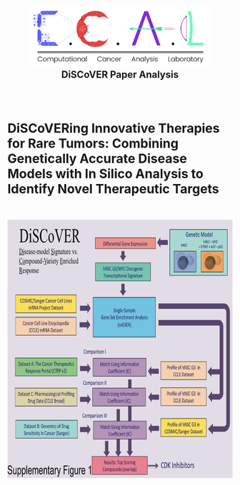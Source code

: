 <h2 align="center">
  <br>
  <a href="https://github.com/UCSD-CCAL"><img src="media/ccal-logo.jpg" width="400"></a>
  <br>
  DiSCoVER Paper Analysis
  <br>
</h2>
<br><br>
<h1 <a href="https://www.ncbi.nlm.nih.gov/pubmed/27012813" target="_blank">DiSCoVERing Innovative Therapies for Rare Tumors: Combining Genetically Accurate Disease Models with In Silico Analysis to Identify Novel Therapeutic Targets</a></h1>
<br><br>

<div>
    <img src="/media/supplementary_fig_1.png" width=800 height=580>
</div>
